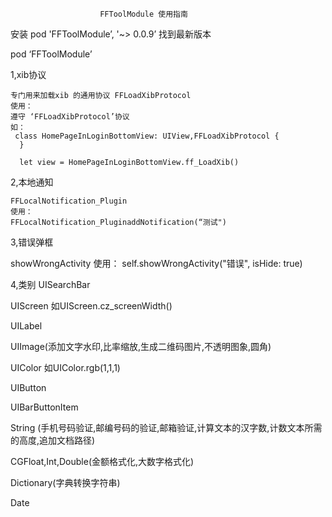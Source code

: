                        	FFToolModule 使用指南
安装
pod 'FFToolModule’, '~> 0.0.9’ 找到最新版本

pod ‘FFToolModule’


1,xib协议
    
    专门用来加载xib 的通用协议 FFLoadXibProtocol 
    使用：
    遵守 ‘FFLoadXibProtocol’协议
    如：
  	 class HomePageInLoginBottomView: UIView,FFLoadXibProtocol {
 	  }
    
 	  let view = HomePageInLoginBottomView.ff_LoadXib()

2,本地通知

    FFLocalNotification_Plugin
    使用：
    FFLocalNotification_PluginaddNotification(“测试")

3,错误弹框


   showWrongActivity
   使用：
   self.showWrongActivity("错误", isHide: true)

4,类别 
   UISearchBar 
   
   UIScreen 如UIScreen.cz_screenWidth()
   
   UILabel
   
   UIImage(添加文字水印,比率缩放,生成二维码图片,不透明图象,圆角)
   
   UIColor  如UIColor.rgb(1,1,1)
   
   UIButton
   
   UIBarButtonItem
   
   String  (手机号码验证,邮编号码的验证,邮箱验证,计算文本的汉字数,计数文本所需的高度,追加文档路径)
   
   CGFloat,Int,Double(金额格式化,大数字格式化)
   
   Dictionary(字典转换字符串)
   
   Date
   
